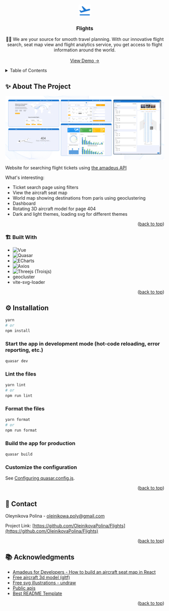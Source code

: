 <a name="readme-top"></a>



<!-- PROJECT LOGO -->
<br />
<div align="center">
  <a href="https://github.com/OleinikovaPolina/Flights">
    <img src="public/icons/favicon-32x32.png" alt="Logo" width="40" height="40">
  </a>

  <h3 align="center">Flights</h3>

  <p align="center">
🛫🎫 We are your source for smooth travel planning. With our innovative flight search, seat map view and flight analytics service, you get access to flight information around the world.
    <br />
    <br />
    <a href="https://oleinikovapolina.github.io/Flights/dist/spa/">View Demo →</a>
  </p>
</div>



<!-- TABLE OF CONTENTS -->
<details>
  <summary>Table of Contents</summary>
  <ol>
    <li><a href="#about-the-project">About The Project</a></li>
    <li><a href="#built-with">Built With</a></li>
    <li><a href="#installation">Installation</a></li>
    <li><a href="#contact">Contact</a></li>
    <li><a href="#acknowledgments">Acknowledgments</a></li>
  </ol>
</details>



<!-- ABOUT THE PROJECT -->
## ✨ About The Project <a name="about-the-project"></a>

![Alt text](imgREADME.png)

Website for searching flight tickets using <a href="https://developers.amadeus.com/">the amadeus API</a>

What's interesting:
* Ticket search page using filters
* View the aircraft seat map
* World map showing destinations from paris using geoclustering
* Dashboard
* Rotating 3D aircraft model for page 404
* Dark and light themes, loading svg for different themes

<p align="right">(<a href="#readme-top">back to top</a>)</p>



### 🏗️ Built With <a name="built-with"></a>

* ![Vue](https://img.shields.io/badge/vue-%2335495e.svg?style=for-the-badge&logo=vuedotjs&logoColor=%234FC08D)
* ![Quasar](https://img.shields.io/badge/Quasar-16B7FB?style=for-the-badge&logo=quasar&logoColor=black)
* ![ECharts](https://img.shields.io/badge/echarts-%23D42029.svg?style=for-the-badge&logo=echart.js&logoColor=white)
* ![Axios](https://img.shields.io/badge/axios-671ddf?&style=for-the-badge&logo=axios&logoColor=white)
* ![Threejs](https://img.shields.io/badge/threejs-black?style=for-the-badge&logo=three.js&logoColor=white) (Troisjs)
* geocluster
* vite-svg-loader

<p align="right">(<a href="#readme-top">back to top</a>)</p>



<!-- INSTALLATION -->
## ⚙️ Installation <a name="installation"></a>


```bash
yarn
# or
npm install
```

### Start the app in development mode (hot-code reloading, error reporting, etc.)
```bash
quasar dev
```


### Lint the files
```bash
yarn lint
# or
npm run lint
```


### Format the files
```bash
yarn format
# or
npm run format
```


### Build the app for production
```bash
quasar build
```

### Customize the configuration
See [Configuring quasar.config.js](https://v2.quasar.dev/quasar-cli-vite/quasar-config-js).

<p align="right">(<a href="#readme-top">back to top</a>)</p>



<!-- CONTACT -->
## 📧 Contact <a name="contact"></a>

Oleynikova Polina - oleinikowa.poly@gmail.com

Project Link: [https://github.com/OleinikovaPolina/Flights](https://github.com/OleinikovaPolina/Flights)

<p align="right">(<a href="#readme-top">back to top</a>)</p>



<!-- ACKNOWLEDGMENTS -->
## 📚 Acknowledgments <a name="acknowledgments"></a>

* [Amadeus for Developers - How to build an aircraft seat map in React](https://developers.amadeus.com/blog/react-seat-map)
* [Free aircraft 3d model (gltf)](https://www.cgtrader.com/free-3d-models/aircraft?free=1&file_types[]=117)
* [Free svg illustrations - undraw](https://undraw.co/illustrations)
* [Public apis](https://github.com/public-apis/public-apis)
* [Best README Template](https://github.com/othneildrew/Best-README-Template)

<p align="right">(<a href="#readme-top">back to top</a>)</p>
